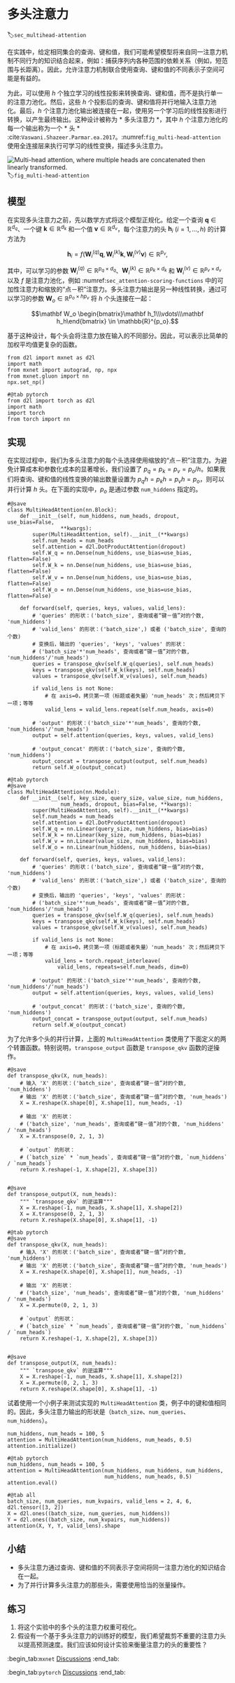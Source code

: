 # 多头注意力
:label:`sec_multihead-attention`

在实践中，给定相同集合的查询、键和值，我们可能希望模型将来自同一注意力机制不同行为的知识结合起来，例如：捕获序列内各种范围的依赖关系（例如，短范围与长距离）。因此，允许注意力机制联合使用查询、键和值的不同表示子空间可能是有益的。

为此，可以使用 $h$ 个独立学习的线性投影来转换查询、键和值，而不是执行单一的注意力池化。然后，这些 $h$ 个投影后的查询、键和值将并行地输入注意力池化。最后，$h$ 个注意力池化输出被连接在一起，使用另一个学习后的线性投影进行转换，以产生最终输出。这种设计被称为 * 多头注意力 *，其中 $h$ 个注意力池化的每一个输出称为一个 * 头 * :cite:`Vaswani.Shazeer.Parmar.ea.2017`。:numref:`fig_multi-head-attention` 使用全连接层来执行可学习的线性变换，描述多头注意力。

![Multi-head attention, where multiple heads are concatenated then linearly transformed.](../img/multi-head-attention.svg)
:label:`fig_multi-head-attention`

## 模型

在实现多头注意力之前，先以数学方式将这个模型正规化。给定一个查询 $\mathbf{q} \in \mathbb{R}^{d_q}$、一个键 $\mathbf{k} \in \mathbb{R}^{d_k}$ 和一个值 $\mathbf{v} \in \mathbb{R}^{d_v}$，每个注意力的头 $\mathbf{h}_i$ ($i = 1, \ldots, h$) 的计算方法为

$$\mathbf{h}_i = f(\mathbf W_i^{(q)}\mathbf q, \mathbf W_i^{(k)}\mathbf k,\mathbf W_i^{(v)}\mathbf v) \in \mathbb R^{p_v},$$

其中，可以学习的参数 $\mathbf W_i^{(q)}\in\mathbb R^{p_q\times d_q}$、$\mathbf W_i^{(k)}\in\mathbb R^{p_k\times d_k}$ 和 $\mathbf W_i^{(v)}\in\mathbb R^{p_v\times d_v}$ 以及 $f$ 是注意力池化，例如 :numref:`sec_attention-scoring-functions` 中的可加性注意力和缩放的“点－积”注意力。多头注意力输出是另一种线性转换，通过可以学习的参数 $\mathbf W_o\in\mathbb R^{p_o\times h p_v}$ 将 $h$ 个头连接在一起：

$$\mathbf W_o \begin{bmatrix}\mathbf h_1\\\vdots\\\mathbf h_h\end{bmatrix} \in \mathbb{R}^{p_o}.$$

基于这种设计，每个头会将注意力放在输入的不同部分。因此，可以表示比简单的加权平均值更复杂的函数。

```{.python .input}
from d2l import mxnet as d2l
import math
from mxnet import autograd, np, npx
from mxnet.gluon import nn
npx.set_np()
```

```{.python .input}
#@tab pytorch
from d2l import torch as d2l
import math
import torch
from torch import nn
```

## 实现

在实现过程中，我们为多头注意力的每个头选择使用缩放的“点－积”注意力。为避免计算成本和参数化成本的显著增长，我们设置了 $p_q = p_k = p_v = p_o / h$。如果我们将查询、键和值的线性变换的输出数量设置为 $p_q h = p_k h = p_v h = p_o$，则可以并行计算 $h$ 头。在下面的实现中，$p_o$ 是通过参数 `num_hiddens` 指定的。

```{.python .input}
#@save
class MultiHeadAttention(nn.Block):
    def __init__(self, num_hiddens, num_heads, dropout, use_bias=False,
                 **kwargs):
        super(MultiHeadAttention, self).__init__(**kwargs)
        self.num_heads = num_heads
        self.attention = d2l.DotProductAttention(dropout)
        self.W_q = nn.Dense(num_hiddens, use_bias=use_bias, flatten=False)
        self.W_k = nn.Dense(num_hiddens, use_bias=use_bias, flatten=False)
        self.W_v = nn.Dense(num_hiddens, use_bias=use_bias, flatten=False)
        self.W_o = nn.Dense(num_hiddens, use_bias=use_bias, flatten=False)

    def forward(self, queries, keys, values, valid_lens):
        # 'queries' 的形状：('batch_size', 查询或者“键－值”对的个数, 'num_hiddens')
        # 'valid_lens' 的形状：('batch_size',) 或者 ('batch_size', 查询的个数)
        # 变换后，输出的 'queries', 'keys', 'values' 的形状：
        # ('batch_size'*'num_heads', 查询或者“键－值”对的个数, 'num_hiddens'/'num_heads')
        queries = transpose_qkv(self.W_q(queries), self.num_heads)
        keys = transpose_qkv(self.W_k(keys), self.num_heads)
        values = transpose_qkv(self.W_v(values), self.num_heads)

        if valid_lens is not None:
            # 在 axis=0，拷贝第一项（标题或者失量）'num_heads' 次；然后拷贝下一项；等等
            valid_lens = valid_lens.repeat(self.num_heads, axis=0)

        # 'output' 的形状：('batch_size'*'num_heads', 查询的个数, 'num_hiddens'/'num_heads')
        output = self.attention(queries, keys, values, valid_lens)
        
        # 'output_concat' 的形状：('batch_size', 查询的个数, 'num_hiddens')
        output_concat = transpose_output(output, self.num_heads)
        return self.W_o(output_concat)
```

```{.python .input}
#@tab pytorch
#@save
class MultiHeadAttention(nn.Module):
    def __init__(self, key_size, query_size, value_size, num_hiddens,
                 num_heads, dropout, bias=False, **kwargs):
        super(MultiHeadAttention, self).__init__(**kwargs)
        self.num_heads = num_heads
        self.attention = d2l.DotProductAttention(dropout)
        self.W_q = nn.Linear(query_size, num_hiddens, bias=bias)
        self.W_k = nn.Linear(key_size, num_hiddens, bias=bias)
        self.W_v = nn.Linear(value_size, num_hiddens, bias=bias)
        self.W_o = nn.Linear(num_hiddens, num_hiddens, bias=bias)

    def forward(self, queries, keys, values, valid_lens):
        # 'queries' 的形状：('batch_size', 查询或者“键－值”对的个数, 'num_hiddens')
        # 'valid_lens' 的形状：('batch_size',) 或者 ('batch_size', 查询的个数)
        # 变换后，输出的 'queries', 'keys', 'values' 的形状：
        # ('batch_size'*'num_heads', 查询或者“键－值”对的个数, 'num_hiddens'/'num_heads')
        queries = transpose_qkv(self.W_q(queries), self.num_heads)
        keys = transpose_qkv(self.W_k(keys), self.num_heads)
        values = transpose_qkv(self.W_v(values), self.num_heads)

        if valid_lens is not None:
            # 在 axis=0，拷贝第一项（标题或者失量）'num_heads' 次；然后拷贝下一项；等等
            valid_lens = torch.repeat_interleave(
                valid_lens, repeats=self.num_heads, dim=0)

        # 'output' 的形状：('batch_size'*'num_heads', 查询的个数, 'num_hiddens'/'num_heads')
        output = self.attention(queries, keys, values, valid_lens)

        # 'output_concat' 的形状：('batch_size', 查询的个数, 'num_hiddens')
        output_concat = transpose_output(output, self.num_heads)
        return self.W_o(output_concat)
```

为了允许多个头的并行计算，上面的 `MultiHeadAttention` 类使用了下面定义的两个转置函数。特别说明，`transpose_output` 函数是 `transpose_qkv` 函数的逆操作。

```{.python .input}
#@save
def transpose_qkv(X, num_heads):
    # 输入 'X' 的形状：('batch_size', 查询或者“键－值”对的个数, 'num_hiddens')
    # 输出 'X' 的形状：('batch_size', 查询或者“键－值”对的个数, 'num_heads')
    X = X.reshape(X.shape[0], X.shape[1], num_heads, -1)

    # 输出 'X' 的形状：
    # ('batch_size', 'num_heads', 查询或者“键－值”对的个数, 'num_hiddens' / 'num_heads')
    X = X.transpose(0, 2, 1, 3)

    # `output` 的形状：
    # (`batch_size` * `num_heads`, 查询或者“键－值”对的个数, `num_hiddens` / `num_heads`)
    return X.reshape(-1, X.shape[2], X.shape[3])


#@save
def transpose_output(X, num_heads):
    """ `transpose_qkv` 的逆运算"""
    X = X.reshape(-1, num_heads, X.shape[1], X.shape[2])
    X = X.transpose(0, 2, 1, 3)
    return X.reshape(X.shape[0], X.shape[1], -1)
```

```{.python .input}
#@tab pytorch
#@save
def transpose_qkv(X, num_heads):
    # 输入 'X' 的形状：('batch_size', 查询或者“键－值”对的个数, 'num_hiddens')
    # 输出 'X' 的形状：('batch_size', 查询或者“键－值”对的个数, 'num_heads')
    X = X.reshape(X.shape[0], X.shape[1], num_heads, -1)

    # 输出 'X' 的形状：
    # ('batch_size', 'num_heads', 查询或者“键－值”对的个数, 'num_hiddens' / 'num_heads')
    X = X.permute(0, 2, 1, 3)

    # `output` 的形状：
    # (`batch_size` * `num_heads`, 查询或者“键－值”对的个数, `num_hiddens` / `num_heads`)
    return X.reshape(-1, X.shape[2], X.shape[3])


#@save
def transpose_output(X, num_heads):
    """ `transpose_qkv` 的逆运算"""
    X = X.reshape(-1, num_heads, X.shape[1], X.shape[2])
    X = X.permute(0, 2, 1, 3)
    return X.reshape(X.shape[0], X.shape[1], -1)
```

试着使用一个小例子来测试实现的 `MultiHeadAttention` 类，例子中的键和值相同的。因此，多头注意力输出的形状是（`batch_size`、`num_queries`、`num_hiddens`）。

```{.python .input}
num_hiddens, num_heads = 100, 5
attention = MultiHeadAttention(num_hiddens, num_heads, 0.5)
attention.initialize()
```

```{.python .input}
#@tab pytorch
num_hiddens, num_heads = 100, 5
attention = MultiHeadAttention(num_hiddens, num_hiddens, num_hiddens,
                               num_hiddens, num_heads, 0.5)
attention.eval()
```

```{.python .input}
#@tab all
batch_size, num_queries, num_kvpairs, valid_lens = 2, 4, 6, d2l.tensor([3, 2])
X = d2l.ones((batch_size, num_queries, num_hiddens))
Y = d2l.ones((batch_size, num_kvpairs, num_hiddens))
attention(X, Y, Y, valid_lens).shape
```

## 小结

* 多头注意力通过查询、键和值的不同表示子空间将同一注意力池化的知识结合在一起。
* 为了并行计算多头注意力的那些头，需要使用恰当的张量操作。

## 练习

1. 将这个实验中的多个头的注意力权重可视化。
1. 假设有一个基于多头注意力的训练好的模型，我们希望裁剪不重要的注意力头以提高预测速度。我们应该如何设计实验来衡量注意力的头的重要性？

:begin_tab:`mxnet`
[Discussions](https://discuss.d2l.ai/t/1634)
:end_tab:

:begin_tab:`pytorch`
[Discussions](https://discuss.d2l.ai/t/1635)
:end_tab:
